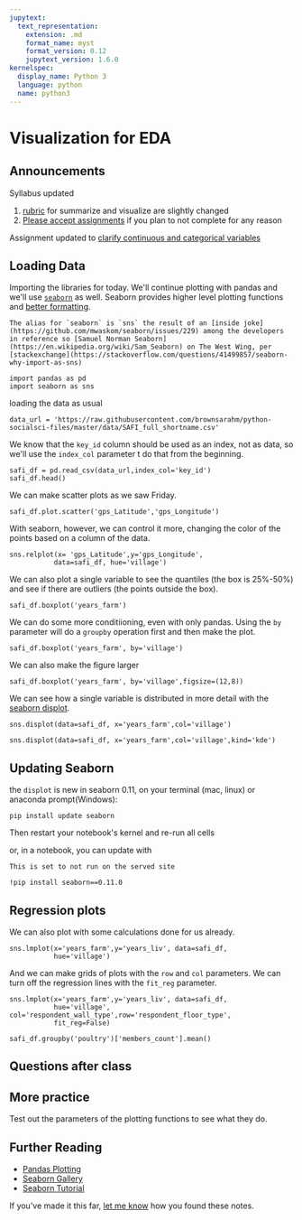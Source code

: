 ```yaml
---
jupytext:
  text_representation:
    extension: .md
    format_name: myst
    format_version: 0.12
    jupytext_version: 1.6.0
kernelspec:
  display_name: Python 3
  language: python
  name: python3
---
```


# Visualization for EDA


## Announcements

Syllabus updated
1. [rubric](https://github.com/rhodyprog4ds/BrownFall20/commit/315ce164bc4bd4b7d5ee321afd9143e08f05c07b#diff-1e595cb12e4db779fb0c857562c1e0dd) for summarize and visualize are slightly changed
1. [Please accept assignments](https://github.com/rhodyprog4ds/BrownFall20/commit/f459e8b04dc0b09d2dadba10464f49b25de57190) if you plan to not complete for any reason


Assignment updated to [clarify continuous and categorical variables](https://github.com/rhodyprog4ds/BrownFall20/commit/f719a92c4d5dd00cbe8bf646d9d63280fb4b1e50)


## Loading Data

Importing the libraries for today. We'll continue plotting with pandas and we'll use  [`seaborn`](https://seaborn.pydata.org/introduction.html) as well. Seaborn provides higher level plotting functions and [better formatting](https://seaborn.pydata.org/examples/index.html).

````{margin}
The alias for `seaborn` is `sns` the result of an [inside joke](https://github.com/mwaskom/seaborn/issues/229) among the developers in reference so [Samuel Norman Seaborn](https://en.wikipedia.org/wiki/Sam_Seaborn) on The West Wing, per [stackexchange](https://stackoverflow.com/questions/41499857/seaborn-why-import-as-sns)
````

```{code-cell} ipython3
import pandas as pd
import seaborn as sns
```

loading the data as usual

```{code-cell} ipython3
data_url = 'https://raw.githubusercontent.com/brownsarahm/python-socialsci-files/master/data/SAFI_full_shortname.csv'
```

We know that the `key_id` column should be used as an index, not as data, so we'll use the `index_col` parameter t do that from the beginning.
```{code-cell} ipython3
safi_df = pd.read_csv(data_url,index_col='key_id')
safi_df.head()
```

We can make scatter plots as we saw Friday.
```{code-cell} ipython3
safi_df.plot.scatter('gps_Latitude','gps_Longitude')
```

With seaborn, however, we can control it more, changing the color of the points based on a column of the data.
```{code-cell} ipython3
sns.relplot(x= 'gps_Latitude',y='gps_Longitude',
           data=safi_df, hue='village')
```

We can also plot a single variable to see the quantiles (the box is 25%-50%) and see if there are outliers (the points outside the box).

```{code-cell} ipython3
safi_df.boxplot('years_farm')
```

We can do some more conditiioning, even with only pandas. Using the `by` parameter will do a `groupby` operation first and then make the plot.

```{code-cell} ipython3
safi_df.boxplot('years_farm', by='village')
```

We can also make the figure larger
```{code-cell} ipython3
safi_df.boxplot('years_farm', by='village',figsize=(12,8))
```


We can see how a single variable is distributed in more detail with the [seaborn displot](https://seaborn.pydata.org/generated/seaborn.displot.html#seaborn.displot).

```{code-cell} ipython3
sns.displot(data=safi_df, x='years_farm',col='village')
```

```{code-cell} ipython3
sns.displot(data=safi_df, x='years_farm',col='village',kind='kde')
```

## Updating Seaborn
the `displot` is new in seaborn 0.11, on your terminal (mac, linux) or anaconda prompt(Windows):
```
pip install update seaborn
```

Then restart your notebook's kernel and re-run all cells

or, in a notebook, you can update with
```{margin}
This is set to not run on the served site
```

```
!pip install seaborn==0.11.0
```

## Regression plots

We can also plot with some calculations done for us already.

```{code-cell} ipython3
sns.lmplot(x='years_farm',y='years_liv', data=safi_df,
           hue='village')
```

And we can make grids of plots with the `row` and `col` parameters. We can turn off the regression lines with the `fit_reg` parameter.

```{code-cell} ipython3
sns.lmplot(x='years_farm',y='years_liv', data=safi_df,
           hue='village',  col='respondent_wall_type',row='respondent_floor_type',
           fit_reg=False)
```



```{code-cell} ipython3
safi_df.groupby('poultry')['members_count'].mean()
```

## Questions after class


## More practice

Test out the parameters of the plotting functions to see what they do.

## Further Reading

- [Pandas Plotting](https://pandas.pydata.org/docs/user_guide/visualization.html)
- [Seaborn Gallery](https://seaborn.pydata.org/examples/index.html)
- [Seaborn Tutorial](https://seaborn.pydata.org/tutorial.html)

If you've made it this far, [let me know](https://forms.gle/PDATAmuRS5tAHiiZ8) how you found these notes.
